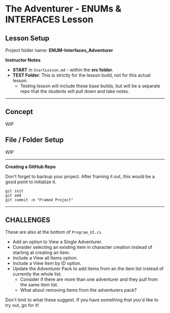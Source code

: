 # The Adventurer - ENUMs & INTERFACES Lesson

## Lesson Setup

Project folder name: **ENUM-Interfaces_Adventurer**

**Instructor Notes**
- **START** in ```StartLesson.md``` - within the **src folder**.
- **TEST Folder**: This is strictly for the lesson build, not for this actual lesson.
  - Testing lesson will include these base builds, but will be a separate repo that the students will pull down and take notes.
---

## Concept
WIP

## File / Folder Setup
WIP

---

**Creating a GitHub Repo**

Don't forget to backup your project. After framing it out, this would be a good point to initialize it.
```
git init
git add
git commit -m "Framed Project"
```

---
## CHALLENGES

These are also at the bottom of ```Program_UI.cs```

- Add an option to View a Single Adventurer.
- Consider selecting an existing item in character creation instead of starting at creating an item.
- Include a View all Items option.
- Include a View Item by ID option.
- Update the Adventurer Pack to add items from an the item list instead of currently the whole list.
    - Consider if there are more than one adventurer and they pull from the same item list.
    - What about removing items from the adventurers pack?

Don't limit to what these suggest. If you have something that you'd like to try out, go for it!